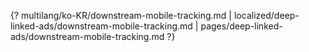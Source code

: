 {? multilang/ko-KR/downstream-mobile-tracking.md | localized/deep-linked-ads/downstream-mobile-tracking.md | pages/deep-linked-ads/downstream-mobile-tracking.md ?}
